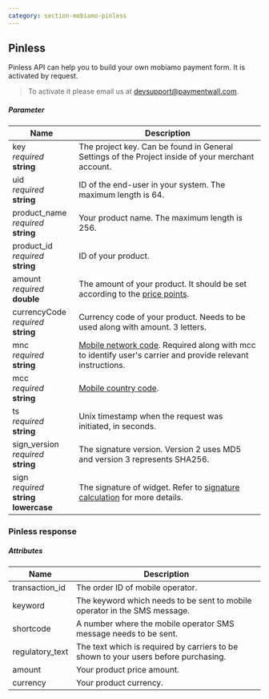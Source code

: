 ```yaml
---
category: section-mobiamo-pinless
---
```


## Pinless

Pinless API can help you to build your own mobiamo payment form. It is activated by request.

> To activate it please email us at [devsupport@paymentwall.com](mailto:devsupport@paymentwall.com).

##### Parameter

| Name | Description|
|---|---|
|key<br> *required*<br> **string**| The project key. Can be found in General Settings of the Project inside of your merchant account. |
|uid<br> *required*<br> **string**| ID of the end-user in your system. The maximum length is 64. |
|product_name<br> *required*<br> **string**| Your product name. The maximum length is 256. |
|product_id<br> *required*<br> **string**| ID of your product. |
|amount<br> *required*<br> **double**| The amount of your product. It should be set according to the [price points](http://www.mobiamo.com/coverage).|
|currencyCode<br> *required*<br> **string**| Currency code of your product. Needs to be used along with amount. 3 letters. |
|mnc<br> *required*<br> **string**| [Mobile network code](https://en.wikipedia.org/wiki/Mobile_country_code#National_operators). Required along with mcc to identify user's carrier and provide relevant instructions. |
|mcc<br> *required*<br> **string**| [Mobile country code](https://en.wikipedia.org/wiki/Mobile_country_code#National_operators). |
|ts<br> *required*<br> **string**| Unix timestamp when the request was initiated, in seconds. |
|sign_version<br> *required*<br> **string**| The signature version. Version 2 uses MD5 and version 3 represents SHA256.|
|sign<br> *required*<br> **string lowercase**| The signature of widget. Refer to [signature calculation](/reference/signature-calculation) for more details.|

### Pinless response

##### Attributes

| Name| Description|
|---|---|
| transaction_id | The order ID of mobile operator.|
| keyword | The keyword which needs to be sent to mobile operator in the SMS message. |
| shortcode | A number where the mobile operator SMS message needs to be sent. |
| regulatory_text | The text which is required by carriers to be shown to your users before purchasing.|
| amount | Your product price amount. |
| currency | Your product currency. |
